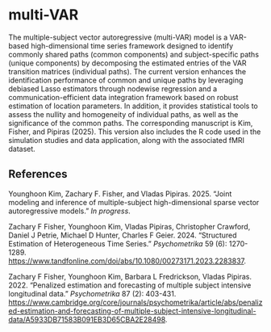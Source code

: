 # multi-VAR
The multiple-subject vector autoregressive (multi-VAR) model is a VAR-based high-dimensional time series framework designed to identify commonly shared paths (common components) and subject-specific paths (unique components) by decomposing the estimated entries of the VAR transition matrices (individual paths). The current version enhances the identification performance of common and unique paths by leveraging debiased Lasso estimators through nodewise regression and a communication-efficient data integration framework based on robust estimation of location parameters. In addition, it provides statistical tools to assess the nullity and homogeneity of individual paths, as well as the significance of the common paths. The corresponding manuscript is Kim, Fisher, and Pipiras (2025). This version also includes the R code used in the simulation studies and data application, along with the associated fMRI dataset.

## References

<div id="ref-multivarse">

Younghoon Kim, Zachary F. Fisher, and Vladas Pipiras. 2025.
“Joint modeling and inference of multiple-subject high-dimensional sparse vector autoregressive models.” *In progress*.

<div id="ref-multivar2">

Zachary F Fisher, Younghoon Kim, Vladas Pipiras, Christopher Crawford, Daniel J Petrie, Michael D Hunter, Charles F Geier. 2024.
“Structured Estimation of Heterogeneous Time Series.” *Psychometrika* 59 (6): 1270-1289.
<https://www.tandfonline.com/doi/abs/10.1080/00273171.2023.2283837>.

<div id="ref-multivar1">

Zachary F Fisher, Younghoon Kim, Barbara L Fredrickson, Vladas Pipiras. 2022.
“Penalized estimation and forecasting of multiple subject intensive longitudinal data.” *Psychometrika* 87 (2): 403-431.
<https://www.cambridge.org/core/journals/psychometrika/article/abs/penalized-estimation-and-forecasting-of-multiple-subject-intensive-longitudinal-data/A5933DB71583B091EB3D65CBA2E28498>.

